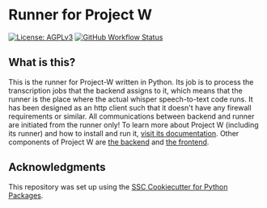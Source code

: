 # Runner for Project W

[![License: AGPLv3](https://img.shields.io/badge/License-agplv3-yellow.svg)](https://opensource.org/license/agpl-v3)
[![GitHub Workflow Status](https://img.shields.io/github/actions/workflow/status/JulianFP/project-W-runner/ci.yml?branch=main)](https://github.com/JulianFP/project-W-runner/actions/workflows/ci.yml)

## What is this?
This is the runner for Project-W written in Python. Its job is to process the transcription jobs that the backend assigns to it, which means that the runner is the place where the actual whisper speech-to-text code runs. It has been designed as an http client such that it doesn't have any firewall requirements or similar. All communications between backend and runner are initiated from the runner only! To learn more about Project W (including its runner) and how to install and run it, [visit its documentation](https://project-w.readthedocs.io). Other components of Project W are [the backend](https://github.com/JulianFP/project-W) and [the frontend](https://github.com/JulianFP/project-W-frontend).

## Acknowledgments
This repository was set up using the [SSC Cookiecutter for Python Packages](https://github.com/ssciwr/cookiecutter-python-package).
